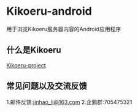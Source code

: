 # Kikoeru-android
用于浏览Kikoeru服务器内容的Android应用程序
## 什么是Kikoeru
[Kikoeru-project][1]
## 常见问题以及交流反馈
1.邮件反馈:jinhao_li@163.com
2.企鹅群:705475321



  [1]: https://github.com/kikoeru-project/kikoeru-express
